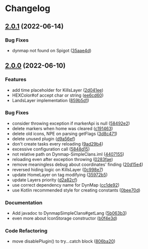 # Changelog

## [2.0.1](https://github.com/RoinujNosde/Dynmap-SimpleClans/compare/v2.0.0...v2.0.1) (2022-06-14)


### Bug Fixes

* dynmap not found on Spigot ([35aae4d](https://github.com/RoinujNosde/Dynmap-SimpleClans/commit/35aae4d964b9fe2a16223f229b6565b4b80b0f98))

## [2.0.0](https://github.com/RoinujNosde/Dynmap-SimpleClans/compare/v1.4.2...v2.0.0) (2022-06-10)


### Features

* add time placeholder for KillsLayer ([2d041ee](https://github.com/RoinujNosde/Dynmap-SimpleClans/commit/2d041ee0354808a09f74c3155af1afca185a57b5))
* HEXColor#of accept char or string ([ee6cd60](https://github.com/RoinujNosde/Dynmap-SimpleClans/commit/ee6cd6008d7e8e05eba3e5af331929c2655de8e3))
* LandsLayer implementation ([859b5d1](https://github.com/RoinujNosde/Dynmap-SimpleClans/commit/859b5d127efc3cdf1b287ce65d625235b0979c6b))


### Bug Fixes

* consider throwing exception if markerApi is null ([58492e2](https://github.com/RoinujNosde/Dynmap-SimpleClans/commit/58492e2f646f524c2a5405470bc0c4fb2f205c01))
* delete markers when home was cleared ([c191463](https://github.com/RoinujNosde/Dynmap-SimpleClans/commit/c1914635d9cfb59af5ccd9ebe91496c27835a506))
* delete old icons, NPE on parsing getFlags ([3d8c471](https://github.com/RoinujNosde/Dynmap-SimpleClans/commit/3d8c47152f8d61c16dcf77b7516facb39bf928b4))
* delete unused plugin ([d9a56ef](https://github.com/RoinujNosde/Dynmap-SimpleClans/commit/d9a56efb61be94053d6b12199804a3b9c262363a))
* don't create tasks every reloading ([9ad29b4](https://github.com/RoinujNosde/Dynmap-SimpleClans/commit/9ad29b4b076fbe79c8f484a2222da21f60cb714e))
* excessive configuration call ([5848d15](https://github.com/RoinujNosde/Dynmap-SimpleClans/commit/5848d1567975d19f6fbac89d4b9a87e14dd746c9))
* not relative path on Dynmap-SimpleClans.iml ([4407155](https://github.com/RoinujNosde/Dynmap-SimpleClans/commit/44071555f2dbcb970658aabf7999854fb6051c2f))
* reloading even after exception throwing ([0283fae](https://github.com/RoinujNosde/Dynmap-SimpleClans/commit/0283fae2b27c9f5d85824e61a0a4b20a31a389b0))
* remove meaningless debug about coordinates' finding ([20d15e4](https://github.com/RoinujNosde/Dynmap-SimpleClans/commit/20d15e4826f1258f83d8a2da318389c7f0dbabd6))
* reversed hiding logic on KillsLayer ([0c998e7](https://github.com/RoinujNosde/Dynmap-SimpleClans/commit/0c998e78584cf120e27101e290928103ac974eb8))
* update HomeLayer on tag modifying ([35972b5](https://github.com/RoinujNosde/Dynmap-SimpleClans/commit/35972b5cfd041973611cf78d69fb901763e7fb8d))
* update Layers priority ([d2a82cf](https://github.com/RoinujNosde/Dynmap-SimpleClans/commit/d2a82cfb0b0ef1cc2afe7f2cc3ce92a310f21b9b))
* use correct dependency name for DynMap ([cc1de92](https://github.com/RoinujNosde/Dynmap-SimpleClans/commit/cc1de92e6847fc5a51045b6f99a0602a0dc00c89))
* use Kotlin recommended style for creating constants ([0bee70d](https://github.com/RoinujNosde/Dynmap-SimpleClans/commit/0bee70dce7adfbeaadc8b5a069e6168bb61eee0a))


### Documentation

* Add javadoc to DynmapSimpleClans#getLang ([5b063b3](https://github.com/RoinujNosde/Dynmap-SimpleClans/commit/5b063b3fd81d734ceb11b761286a0f683ba60c64))
* even more about IconStorage constructor ([b0f4e3d](https://github.com/RoinujNosde/Dynmap-SimpleClans/commit/b0f4e3dc2e42492b986073ffcf373f7bc066f518))


### Code Refactoring

* move disablePlugin() to try...catch block ([806ba20](https://github.com/RoinujNosde/Dynmap-SimpleClans/commit/806ba20a666a85a99c18541e521c6ca62f05d320))
